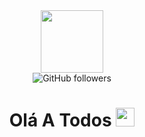 <div id="header" align="center">
  <img src="https://cdn.discordapp.com/attachments/1024999862095331339/1079519804190380112/otimizar.png" width="100"/>
</div>
  <div id="badges" align="center"> 
    <img alt="GitHub followers" src="https://img.shields.io/github/followers/CoohCooh?label=Me%20Siga&logo=Github&style=social">
</div>
<div id="txt" align="center">
<img src="https://komarev.com/ghpvc/?username=CoohLTE&style=flat-square&color=blue" alt=""/>
<h1>
Olá A Todos
<img src="https://media.giphy.com/media/hvRJCLFzcasrR4ia7z/giphy.gif" width="30px"/>
</h1>
</div>
